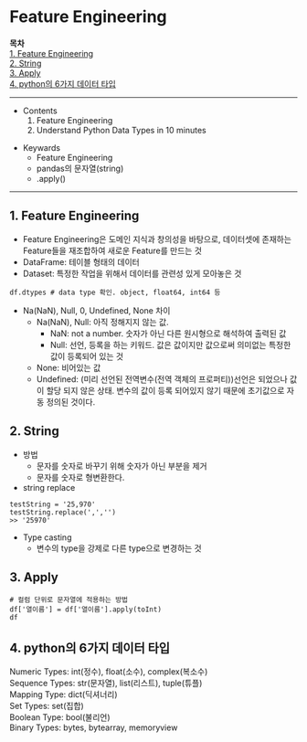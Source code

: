 # Feature Engineering

**목차**  
[1. Feature Engineering](#1-feature-engineering)  
[2. String](#2-string)  
[3. Apply](#3-apply)  
[4. python의 6가지 데이터 타입](#4-python의-6가지-데이터-타입)

---
* Contents
  1. Feature Engineering
  2. Understand Python Data Types in 10 minutes

>
* Keywards
  * Feature Engineering 
  * pandas의 문자열(string)
  * .apply()

---

## 1. Feature Engineering
* Feature Engineering은 도메인 지식과 창의성을 바탕으로, 데이터셋에 존재하는 Feature들을 재조합하여 새로운 Feature를 만드는 것
* DataFrame: 테이블 형태의 데이터
* Dataset: 특정한 작업을 위해서 데이터를 관련성 있게 모아놓은 것
```ipython
df.dtypes # data type 확인. object, float64, int64 등
```
* Na(NaN), Null, 0, Undefined, None 차이
  * Na(NaN), Null: 아직 정해지지 않는 값. 
    * NaN: not a number. 숫자가 아닌 다른 원시형으로 해석하여 출력된 값
    * Null: 선언, 등록을 하는 키워드. 값은 값이지만 값으로써 의미없는 특정한 값이 등록되어 있는 것
  * None: 비어있는 값
  * Undefined: (미리 선언된 전역변수(전역 객체의 프로퍼티))선언은 되었으나 값이 할당 되지 않은 상태. 변수의 값이 등록 되어있지 않기 때문에 초기값으로 자동 정의된 것이다.

## 2. String
* 방법
  * 문자를 숫자로 바꾸기 위해 숫자가 아닌 부분을 제거
  * 문자를 숫자로 형변환한다.
* string replace
```ipython
testString = '25,970'
testString.replace(',','')
>> '25970'
```
* Type casting
  * 변수의 type을 강제로 다른 type으로 변경하는 것

## 3. Apply
```ipython
# 컬럼 단위로 문자열에 적용하는 방법
df['열이름'] = df['열이름'].apply(toInt)
df
```

## 4. python의 6가지 데이터 타입
Numeric Types: int(정수), float(소수), complex(복소수)  
Sequence Types: str(문자열), list(리스트), tuple(튜플)  
Mapping Type: dict(딕셔너리)  
Set Types: set(집합)  
Boolean Type: bool(불리언)  
Binary Types: bytes, bytearray, memoryview